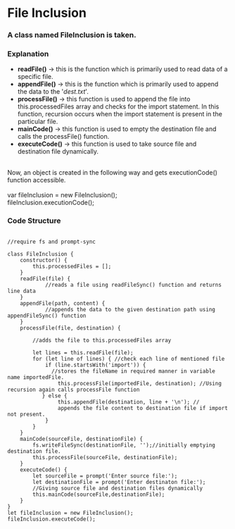 # File Inclusion

### A class named FileInclusion is taken.

### **Explanation**

* **readFile()** -> this is the function which is primarily used to read data of a specific file.
* **appendFile()** -> this is the function which is primarily used to append the data to the '*dest.txt*'.
* **processFile()** -> this function is used to append the file into this.processedFiles array and checks for the import statement. In this function, recursion occurs when the import statement is present in the particular file.
* **mainCode()** -> this function is used to empty the destination file and calls the processFile() function. <br>
* **executeCode()** -> this function is used to take source file and destination file dynamically.
<br>
Now, an object is created in the following way and gets executionCode() function accessible. <br>
<br>
var fileInclusion = new FileInclusion(); <br>
fileInclusion.executionCode();

### **Code Structure**

```

//require fs and prompt-sync

class FileInclusion {
    constructor() {
        this.processedFiles = [];
    }
    readFile(file) {
            //reads a file using readFileSync() function and returns line data
    }
    appendFile(path, content) {
            //appends the data to the given destination path using appendFileSync() function
    }
    processFile(file, destination) {
      
        //adds the file to this.processedFiles array

        let lines = this.readFile(file);
        for (let line of lines) { //check each line of mentioned file
            if (line.startsWith('import')) {
              //stores the fileName in required manner in variable name importedFile.
                this.processFile(importedFile, destination); //Using recursion again calls processFile function
           } else {
                this.appendFile(destination, line + '\n'); //
                appends the file content to destination file if import not present.
            }
        }
    }
    mainCode(sourceFile, destinationFile) {
        fs.writeFileSync(destinationFile, '');//initially emptying destination file.
        this.processFile(sourceFile, destinationFile);
    }
    executeCode() {
        let sourceFile = prompt('Enter source file:'); 
        let destinationFile = prompt('Enter destinaton file:');
        //Giving source file and destination files dynamically
        this.mainCode(sourceFile,destinationFile);
    }
}
let fileInclusion = new FileInclusion();
fileInclusion.executeCode();

```




